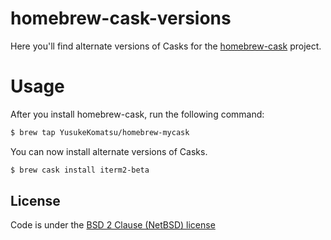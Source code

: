 # homebrew-cask-versions

Here you'll find alternate versions of Casks for the [homebrew-cask](https://github.com/phinze/homebrew-cask)
project.

# Usage

After you install homebrew-cask, run the following command:

```sh
$ brew tap YusukeKomatsu/homebrew-mycask
```

You can now install alternate versions of Casks.

```sh
$ brew cask install iterm2-beta
```

## License
Code is under the [BSD 2 Clause (NetBSD) license](https://github.com/caskroom/homebrew-versions/blob/master/LICENSE)
